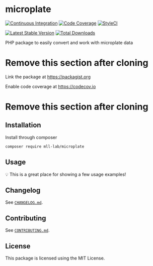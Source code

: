 # microplate

[![Continuous Integration](https://github.com/mll-lab/microplate/workflows/Continuous%20Integration/badge.svg)](https://github.com/mll-lab/microplate/actions)
[![Code Coverage](https://codecov.io/gh/mll-lab/microplate/branch/master/graph/badge.svg)](https://codecov.io/gh/mll-lab/microplate)
[![StyleCI](https://github.styleci.io/repos/426176565/shield?branch=master)](https://github.styleci.io/repos/426176565)

[![Latest Stable Version](https://poser.pugx.org/mll-lab/microplate/v/stable)](https://packagist.org/packages/mll-lab/microplate)
[![Total Downloads](https://poser.pugx.org/mll-lab/microplate/downloads)](https://packagist.org/packages/mll-lab/microplate)

PHP package to easily convert and work with microplate data

# Remove this section after cloning


Link the package at https://packagist.org

Enable code coverage at https://codecov.io


# Remove this section after cloning

## Installation

Install through composer

```sh
composer require mll-lab/microplate
```

## Usage

:bulb: This is a great place for showing a few usage examples!

## Changelog

See [`CHANGELOG.md`](CHANGELOG.md).

## Contributing

See [`CONTRIBUTING.md`](.github/CONTRIBUTING.md).

## License

This package is licensed using the MIT License.
